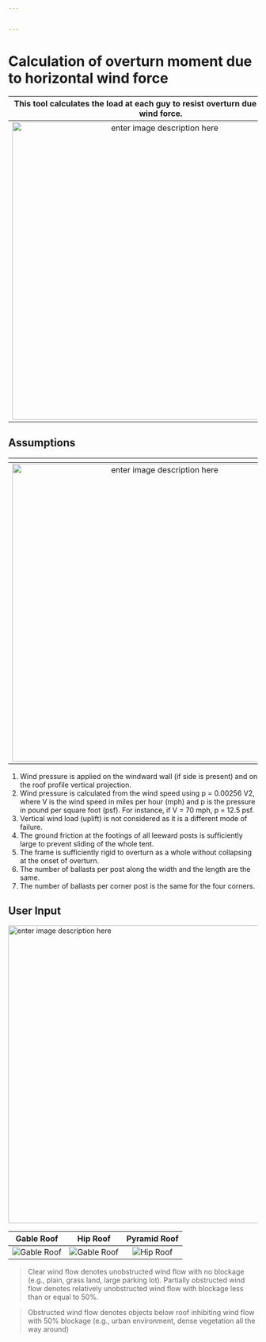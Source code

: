 ```yaml
---


---
```


<h1 id="calculation-of-overturn-moment-due-to-horizontal-wind-force">Calculation of overturn moment due to horizontal wind force</h1>

<table>
<thead>
<tr>
<th align="center">This tool calculates the load at each guy to resist overturn due to horizontal wind force.</th>
</tr>
</thead>
<tbody>
<tr>
<td align="center"><img src="https://ballast.web.app/labeled.png" alt="enter image description here" width="600"></td>
</tr>
</tbody>
</table><h2 id="assumptions">Assumptions</h2>

<table>
<thead>
<tr>
<th align="center"></th>
</tr>
</thead>
<tbody>
<tr>
<td align="center"><img src="https://ballast.web.app/wind3panel.png" alt="enter image description here" width="600"></td>
</tr>
</tbody>
</table><ol>
<li>Wind pressure is applied on the windward wall (if side is present) and on the roof profile vertical projection.</li>
<li>Wind pressure is calculated from the wind speed using p = 0.00256 V2, where V is the wind speed in miles per hour (mph) and p is the pressure in pound per square foot (psf). For instance, if V = 70 mph, p = 12.5 psf.</li>
<li>Vertical wind load (uplift) is not considered as it is a different mode of failure.</li>
<li>The ground friction at the footings of all leeward posts is sufficiently large to prevent sliding of the whole tent.</li>
<li>The frame is sufficiently rigid to overturn as a whole without collapsing at the onset  of overturn.</li>
<li>The number of ballasts per post along the width and the length are the same.</li>
<li>The number of ballasts per corner post is the same for the four corners.</li>
</ol>
<h2 id="user-input">User Input</h2>
<p><img src="https://ballast.web.app/labeled.png" alt="enter image description here" width="600"></p>

<table>
<thead>
<tr>
<th align="center">Gable Roof</th>
<th align="center">Hip Roof</th>
<th align="center">Pyramid Roof</th>
</tr>
</thead>
<tbody>
<tr>
<td align="center"><img src="https://ballast.web.app/gable.png" alt="Gable Roof"></td>
<td align="center"><img src="https://ballast.web.app/gable.png" alt="Gable Roof"></td>
<td align="center"><img src="https://ballast.web.app/hip.png" alt="Hip Roof"></td>
</tr>
</tbody>
</table><blockquote>
<p>Clear wind flow denotes unobstructed wind flow with no blockage (e.g., plain, grass land, large parking lot). Partially obstructed wind flow denotes relatively unobstructed wind flow with blockage less than or equal to 50%.</p>
</blockquote>
<blockquote>
<p>Obstructed wind flow denotes objects below roof inhibiting wind flow with 50% blockage (e.g., urban environment, dense vegetation all the way around)</p>
</blockquote>

